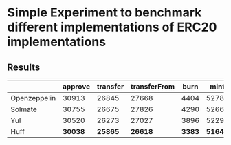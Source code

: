 # Simple Experiment to benchmark different implementations of ERC20 implementations

## Results

|              | approve   | transfer  | transferFrom | burn     | mint      | permit    |
|--------------|-----------|-----------|--------------|----------|-----------|-----------|
| Openzeppelin |     30913 |     26845 |        27668 |     4404 |     52782 |     55775 |
| Solmate      |     30755 |     26675 |        27826 |     4290 |     52669 |     54958 |
| Yul          |     30520 |     26273 |        27027 |     3896 |     52292 |     52922 |
| Huff         | **30038** | **25865** |    **26618** | **3383** | **51649** | **51647** |

